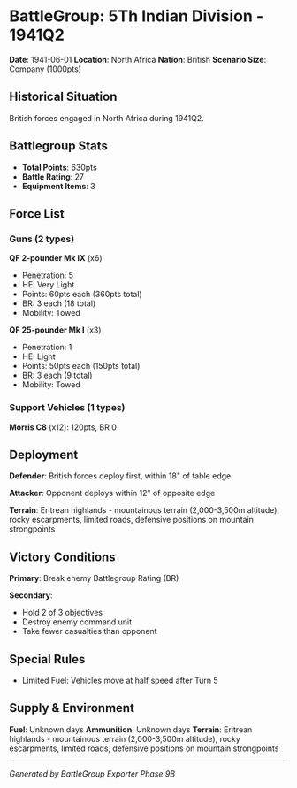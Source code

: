 # BattleGroup: 5Th Indian Division - 1941Q2

**Date**: 1941-06-01
**Location**: North Africa
**Nation**: British
**Scenario Size**: Company (1000pts)

## Historical Situation

British forces engaged in North Africa during 1941Q2.

## Battlegroup Stats

- **Total Points**: 630pts
- **Battle Rating**: 27
- **Equipment Items**: 3

## Force List

### Guns (2 types)

**QF 2-pounder Mk IX** (x6)
- Penetration: 5
- HE: Very Light
- Points: 60pts each (360pts total)
- BR: 3 each (18 total)
- Mobility: Towed

**QF 25-pounder Mk I** (x3)
- Penetration: 1
- HE: Light
- Points: 50pts each (150pts total)
- BR: 3 each (9 total)
- Mobility: Towed

### Support Vehicles (1 types)

**Morris C8** (x12): 120pts, BR 0

## Deployment

**Defender**: British forces deploy first, within 18" of table edge

**Attacker**: Opponent deploys within 12" of opposite edge

**Terrain**: Eritrean highlands - mountainous terrain (2,000-3,500m altitude), rocky escarpments, limited roads, defensive positions on mountain strongpoints

## Victory Conditions

**Primary**: Break enemy Battlegroup Rating (BR)

**Secondary**:
- Hold 2 of 3 objectives
- Destroy enemy command unit
- Take fewer casualties than opponent

## Special Rules

- Limited Fuel: Vehicles move at half speed after Turn 5

## Supply & Environment

**Fuel**: Unknown days
**Ammunition**: Unknown days
**Terrain**: Eritrean highlands - mountainous terrain (2,000-3,500m altitude), rocky escarpments, limited roads, defensive positions on mountain strongpoints

---

*Generated by BattleGroup Exporter Phase 9B*
